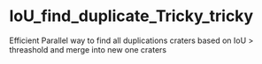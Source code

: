 # IoU_find_duplicate_Tricky_tricky
Efficient Parallel way to find all duplications craters based on IoU > threashold and merge into new one craters
